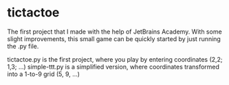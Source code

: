 # tictactoe
The first project that I made with the help of JetBrains Academy. With some slight improvements, this small game can be quickly started by just running the .py file.

tictactoe.py is the first project, where you play by entering coordinates (2,2; 1,3; ...)
simple-ttt.py is a simplified version, where coordinates transformed into a 1-to-9 grid (5, 9, ...)
